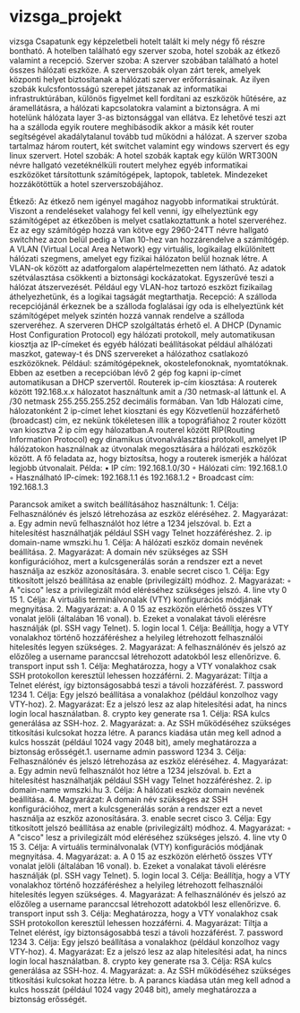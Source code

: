 # vizsga_projekt
vizsga
Csapatunk egy képzeletbeli hotelt talált ki mely négy fő részre bontható. A hotelben található egy szerver szoba, hotel szobák az étkező valamint a recepció.
Szerver szoba:
A szerver szobában található a hotel összes hálózati eszköze. A szerverszobák olyan zárt terek, amelyek központi helyet biztosítanak a hálózati szerver erőforrásainak. Az ilyen szobák kulcsfontosságú szerepet játszanak az informatikai infrastruktúrában, különös figyelmet kell fordítani az eszközök hűtésére, az áramellátásra, a hálózati kapcsolatokra valamint a biztonságra. A mi hotelünk hálózata layer 3-as biztonsággal van ellátva. Ez lehetővé teszi azt ha a szálloda egyik routere meghibásodik akkor a másik két router segítségével akadálytalanul tovább tud működni a hálózat. A szerver szoba tartalmaz három routert, két switchet valamint egy windows szervert és egy linux szervert. 
Hotel szobák:
A hotel szobák kaptak egy külön WRT300N névre hallgató vezetéknélküli routert melyhez egyéb informatikai eszközöket társítottunk számítógépek, laptopok, tabletek. Mindezeket hozzákötöttük a hotel szerverszobájához.


Étkező:
Az étkező nem igényel magához nagyobb informatikai struktúrát. Viszont a rendeléseket valahogy fel kell venni, így elhelyeztünk egy számítógépet az étkezőben is melyet csatlakoztattunk a hotel szerveréhez. Ez az egy számítógép hozzá van kötve egy 2960-24TT névre hallgató switchhez azon belül pedig a Vlan 10-hez van hozzárendelve a számítógép. A VLAN (Virtual Local Area Network) egy virtuális, logikailag elkülönített hálózati szegmens, amelyet egy fizikai hálózaton belül hoznak létre. A VLAN-ok között az adatforgalom alapértelmezetten nem látható. Az adatok szétválasztása csökkenti a biztonsági kockázatokat. Egyszerűvé teszi a hálózat átszervezését. Például egy VLAN-hoz tartozó eszközt fizikailag áthelyezhetünk, és a logikai tagságát megtarthatja.
Recepció:
A szálloda recepciójánál érkeznek be a szálloda foglalásai így oda is elhelyeztünk két számítógépet melyek szintén hozzá vannak rendelve a szálloda szerveréhez. A szerveren DHCP szolgáltatás érhető el. A DHCP (Dynamic Host Configuration Protocol) egy hálózati protokoll, mely automatikusan kiosztja az IP-címeket és egyéb hálózati beállításokat például alhálózati maszkot, gateway-t és DNS szervereket a hálózathoz csatlakozó eszközöknek. Például: számítógépeknek, okostelefonoknak, nyomtatóknak. Ebben az esetben a recepcióban lévő 2 gép fog kapni ip-címet automatikusan a DHCP szervertől.
Routerek ip-cím kiosztása:
A routerek között 192.168.x.x  hálozatot használtunk amit a /30 netmask-al láttunk el. A /30 netmask 255.255.255.252 decimális formában. Van 1db Hálozati címe, hálozatonként 2 ip-címet lehet kiosztani és egy Közvetlenül hozzáférhető (broadcast) cím, ez nekünk tökéletesen illik a topográfiához 2 router között van kiosztva 2 ip cím egy hálozatban.A routerel között RIP(Routing Information Protocol) egy dinamikus útvonalválasztási protokoll, amelyet IP hálózatokon használnak az útvonalak megosztására a hálózati eszközök között. A fő feladata az, hogy biztosítsa, hogy a routerek ismerjék a hálózat legjobb útvonalait.
Példa:
    • IP cím: 192.168.1.0/30
        ◦ Hálózati cím: 192.168.1.0
        ◦ Használható IP-címek: 192.168.1.1 és 192.168.1.2
        ◦ Broadcast cím: 192.168.1.3



Parancsok amiket a switch beállításához használtunk:
    1. Célja: Felhasználónév és jelszó létrehozása az eszköz eléréséhez.
    2. Magyarázat:
        a. Egy admin nevű felhasználót hoz létre a 1234 jelszóval.
        b. Ezt a hitelesítést használhatják például SSH vagy Telnet hozzáféréshez.
2. ip domain-name wmszki.hu
    1. Célja: A hálózati eszköz domain nevének beállítása.
    2. Magyarázat: A domain név szükséges az SSH konfigurációhoz, mert a kulcsgenerálás során a rendszer ezt a nevet használja az eszköz azonosítására.
3. enable secret cisco
    1. Célja: Egy titkosított jelszó beállítása az enable (privilegizált) módhoz.
    2. Magyarázat:
        ◦ A "cisco" lesz a privilegizált mód eléréséhez szükséges jelszó.
4. line vty 0 15
    1. Célja: A virtuális terminálvonalak (VTY) konfigurációs módjának megnyitása.
    2. Magyarázat:
        a. A 0 15 az eszközön elérhető összes VTY vonalat jelöli (általában 16 vonal).
        b. Ezeket a vonalakat távoli elérésre használják (pl. SSH vagy Telnet).
5. login local
    1. Célja: Beállítja, hogy a VTY vonalakhoz történő hozzáféréshez a helyileg létrehozott felhasználói hitelesítés legyen szükséges.
    2. Magyarázat: A felhasználónév és jelszó az előzőleg a username paranccsal létrehozott adatokból lesz ellenőrizve.
6. transport input ssh
    1. Célja: Meghatározza, hogy a VTY vonalakhoz csak SSH protokollon keresztül lehessen hozzáférni.
    2. Magyarázat: Tiltja a Telnet elérést, így biztonságosabbá teszi a távoli hozzáférést.
7. password 1234
    1. Célja: Egy jelszó beállítása a vonalakhoz (például konzolhoz vagy VTY-hoz).
    2. Magyarázat: Ez a jelszó lesz az alap hitelesítési adat, ha nincs login local használatban.
8. crypto key generate rsa
    1. Célja: RSA kulcs generálása az SSH-hoz.
    2. Magyarázat:
        a. Az SSH működéséhez szükséges titkosítási kulcsokat hozza létre.
A parancs kiadása után meg kell adnod a kulcs hosszát (például 1024 vagy 2048 bit), amely meghatározza a biztonság erősségét.1. username admin password 1234
    3. Célja: Felhasználónév és jelszó létrehozása az eszköz eléréséhez.
    4. Magyarázat:
        a. Egy admin nevű felhasználót hoz létre a 1234 jelszóval.
        b. Ezt a hitelesítést használhatják például SSH vagy Telnet hozzáféréshez.
2. ip domain-name wmszki.hu
    3. Célja: A hálózati eszköz domain nevének beállítása.
    4. Magyarázat: A domain név szükséges az SSH konfigurációhoz, mert a kulcsgenerálás során a rendszer ezt a nevet használja az eszköz azonosítására.
3. enable secret cisco
    3. Célja: Egy titkosított jelszó beállítása az enable (privilegizált) módhoz.
    4. Magyarázat:
        ◦ A "cisco" lesz a privilegizált mód eléréséhez szükséges jelszó.
4. line vty 0 15
    3. Célja: A virtuális terminálvonalak (VTY) konfigurációs módjának megnyitása.
    4. Magyarázat:
        a. A 0 15 az eszközön elérhető összes VTY vonalat jelöli (általában 16 vonal).
        b. Ezeket a vonalakat távoli elérésre használják (pl. SSH vagy Telnet).
5. login local
    3. Célja: Beállítja, hogy a VTY vonalakhoz történő hozzáféréshez a helyileg létrehozott felhasználói hitelesítés legyen szükséges.
    4. Magyarázat: A felhasználónév és jelszó az előzőleg a username paranccsal létrehozott adatokból lesz ellenőrizve.
6. transport input ssh
    3. Célja: Meghatározza, hogy a VTY vonalakhoz csak SSH protokollon keresztül lehessen hozzáférni.
    4. Magyarázat: Tiltja a Telnet elérést, így biztonságosabbá teszi a távoli hozzáférést.
7. password 1234
    3. Célja: Egy jelszó beállítása a vonalakhoz (például konzolhoz vagy VTY-hoz).
    4. Magyarázat: Ez a jelszó lesz az alap hitelesítési adat, ha nincs login local használatban.
8. crypto key generate rsa
    3. Célja: RSA kulcs generálása az SSH-hoz.
    4. Magyarázat:
        a. Az SSH működéséhez szükséges titkosítási kulcsokat hozza létre.
        b. A parancs kiadása után meg kell adnod a kulcs hosszát (például 1024 vagy 2048 bit), amely meghatározza a biztonság erősségét.
